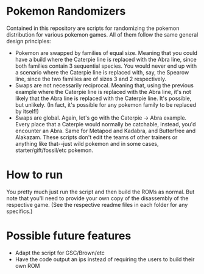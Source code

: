 # Pokemon Randomizers

Contained in this repository are scripts for randomizing the pokemon distribution for various pokemon games. All of them follow the same general design principles:
- Pokemon are swapped by families of equal size. Meaning that you could have a build where the Caterpie line is replaced with the Abra line, since both families contain 3 sequential species. You would never end up with a scenario where the Caterpie line is replaced with, say, the Spearow line, since the two families are of sizes 3 and 2 respectively.
- Swaps are not necessarily reciprocal. Meaning that, using the previous example where the Caterpie line is replaced with the Abra line, it's not likely that the Abra line is replaced with the Caterpie line. It's possible, but unlikely. (In fact, it's possible for any pokemon family to be replaced by itself!)
- Swaps are global. Again, let's go with the Caterpie -> Abra example. Every place that a Caterpie would normally be catchable, instead, you'd encounter an Abra. Same for Metapod and Kadabra, and Butterfree and Alakazam. These scripts don't edit the teams of other trainers or anything like that--just wild pokemon and in some cases, starter/gift/fossil/etc pokemon.


# How to run
You pretty much just run the script and then build the ROMs as normal. But note that you'll need to provide your own copy of the disassembly of the respective game. (See the respective readme files in each folder for any specifics.)


# Possible future features

- Adapt the script for GSC/Brown/etc
- Have the code output an ips instead of requiring the users to build their own ROM



